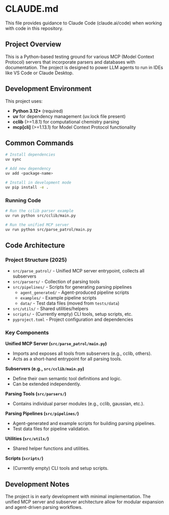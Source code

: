 # CLAUDE.md

This file provides guidance to Claude Code (claude.ai/code) when working with code in this repository.

## Project Overview

This is a Python-based testing ground for various MCP (Model Context Protocol) servers that incorporate parsers and databases with documentation. The project is designed to power LLM agents to run in IDEs like VS Code or Claude Desktop.

## Development Environment

This project uses:
- **Python 3.12+** (required)
- **uv** for dependency management (uv.lock file present)
- **cclib** (>=1.8.1) for computational chemistry parsing
- **mcp[cli]** (>=1.13.1) for Model Context Protocol functionality

## Common Commands
```bash
# Install dependencies
uv sync

# Add new dependency
uv add <package-name>

# Install in development mode
uv pip install -e .
```

### Running Code
```bash
# Run the cclib parser example
uv run python src/cclib/main.py

# Run the unified MCP server
uv run python src/parse_patrol/main.py
```

## Code Architecture

### Project Structure (2025)
- `src/parse_patrol/` - Unified MCP server entrypoint, collects all subservers
- `src/parsers/` - Collection of parsing tools
- `src/pipelines/` - Scripts for generating parsing pipelines
  - `agent_generated/` - Agent-produced pipeline scripts
  - `examples/` - Example pipeline scripts
  - `data/` - Test data files (moved from `tests/data`)
- `src/utils/` - Shared utilities/helpers
- `scripts/` - (Currently empty) CLI tools, setup scripts, etc.
- `pyproject.toml` - Project configuration and dependencies

### Key Components

**Unified MCP Server (`src/parse_patrol/main.py`)**
- Imports and exposes all tools from subservers (e.g., cclib, others).
- Acts as a short-hand entrypoint for all parsing tools.

**Subservers (e.g., `src/cclib/main.py`)**
- Define their own semantic tool definitions and logic.
- Can be extended independently.

**Parsing Tools (`src/parsers/`)**
- Contains individual parser modules (e.g., cclib, gaussian, etc.).

**Parsing Pipelines (`src/pipelines/`)**
- Agent-generated and example scripts for building parsing pipelines.
- Test data files for pipeline validation.

**Utilities (`src/utils/`)**
- Shared helper functions and utilities.

**Scripts (`scripts/`)**
- (Currently empty) CLI tools and setup scripts.

## Development Notes

The project is in early development with minimal implementation. The unified MCP server and subserver architecture allow for modular expansion and agent-driven parsing workflows.